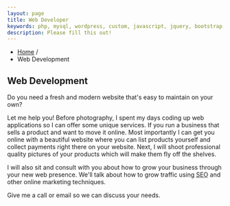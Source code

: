 ```yaml
---
layout: page
title: Web Developer
keywords: php, mysql, wordpress, custom, javascript, jquery, bootstrap, foundation
description: Please fill this out!
---
```


<ul class="breadcrumb">
	<li itemscope itemtype="http://www.data-vocabulary.org/Breadcrumb"><a href="/" itemprop="url"><span itemprop="title">Home</span></a> <span class="divider">/</span></li>
	<li class="active" itemscope itemtype="http://www.data-vocabulary.org/Breadcrumb"><span itemprop="title">Web Development</span></li>
</ul>

<div class="hero-unit">
<h2>Web Development</h2>
<p>Do you need a fresh and modern website that's easy to maintain on your own?</p>

<p>Let me help you! Before photography, I spent my days coding up web applications so I can offer some unique services. If you run a business that sells a product and want to move it online. Most importantly I can get you online with a beautiful website where you can list products yourself and collect payments right there on your website. Next, I will shoot professional quality pictures of your products which will make them fly off the shelves.</p>

<p>I will also sit and consult with you about how to grow your business through your new web presence. We'll talk about how to grow traffic using <abbr title="Search Engine Optimization">SEO</abbr> and other online marketing techniques. </p>

<p>Give me a call or email so we can discuss your needs.</p>
</div>